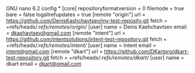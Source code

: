 GNU nano 6.2                                                                                                   config *
[core]
repositoryformatversion = 0
filemode = true
bare = false
logallrefupdates = true
[remote "origin"]
url = https://github.com/DenisKashchavtsev/my-test-reposity.git
fetch = +refs/heads/*:refs/remotes/origin/*
    [user]
    name = Denis Kashchavtsev
    email = dkashavtsev@gmail.com
[remote "intent"]
url = https://github.com/intentsolutions/intent-test-repository.git
fetch = +refs/heads/*:refs/remotes/intent/*
    [user]
    name = Intent
    email = intent@gmail.com
[remote "dkart"]
url = https://github.com/DKartpro/dkart-test-repository.git
fetch = +refs/heads/*:refs/remotes/dkart/*
    [user]
    name = dkart
    email = dkart@gmail.com



